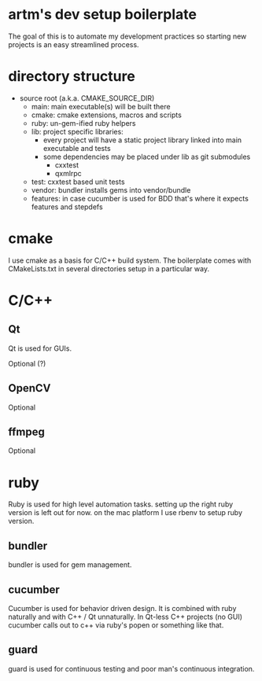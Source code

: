 # artm's dev setup boilerplate

The goal of this is to automate my development practices so starting new
projects is an easy streamlined process.

# directory structure

- source root (a.k.a. CMAKE\_SOURCE\_DIR)
  - main: main executable(s) will be built there
  - cmake: cmake extensions, macros and scripts
  - ruby: un-gem-ified ruby helpers
  - lib: project specific libraries:
    - every project will have a static project library linked into main
      executable and tests
    - some dependencies may be placed under lib as git submodules
      - cxxtest
      - qxmlrpc
  - test: cxxtest based unit tests
  - vendor: bundler installs gems into vendor/bundle
  - features: in case cucumber is used for BDD that's where it expects
    features and stepdefs

# cmake

I use cmake as a basis for C/C++ build system. The boilerplate comes
with CMakeLists.txt in several directories setup in a particular way.

# C/C++

## Qt

Qt is used for GUIs.

Optional (?)

## OpenCV

Optional

## ffmpeg

Optional

# ruby

Ruby is used for high level automation tasks. setting up the right ruby
version is left out for now. on the mac platform I use rbenv to setup
ruby version.

## bundler

bundler is used for gem management.

## cucumber

Cucumber is used for behavior driven design. It is combined with ruby
naturally and with C++ / Qt unnaturally. In Qt-less C++ projects (no
GUI) cucumber calls out to c++ via ruby's popen or something like that.

## guard

guard is used for continuous testing and poor man's continuous
integration.

